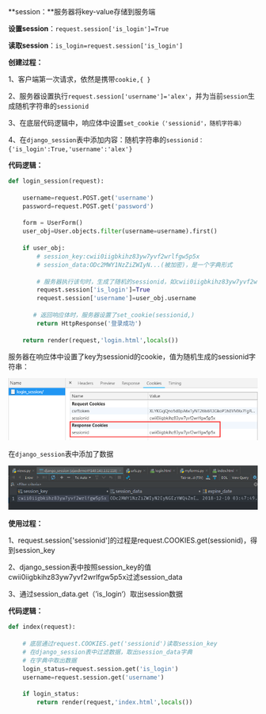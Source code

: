 **session：**服务器将key-value存储到服务端



**设置session**：`request.session['is_login']=True`

**读取session**：`is_login=request.session['is_login']`



**创建过程：**

1、客户端第一次请求，依然是携带`cookie,{ }`

2、服务器设置执行`request.session['username']='alex'`，并为当前`session`生成随机字符串的`sessionid`

3、在底层代码逻辑中，响应体中设置`set_cookie（'sessionid'，随机字符串）`

4、在`django_session`表中添加内容：随机字符串的`sessionid：{'is_login':True,'username':'alex'}`

**代码逻辑：**

```python
def login_session(request):

    username=request.POST.get('username')
    password=request.POST.get('password')

    form = UserForm()
    user_obj=User.objects.filter(username=username).first()

    if user_obj:
        # session_key:cwii0iigbkihz83yw7yvf2wrlfgw5p5x
        # session_data:ODc2MWY1NzZiZWIyN...(被加密)，是一个字典形式
        
        # 服务器执行该句时，生成了随机的sessionid，如cwii0iigbkihz83yw7yvf2wrlfgw5p5x，并执行response.set_cookie('sessionid',随机字符串)
        request.session['is_login']=True
        request.session['username']=user_obj.username
        
	   # 返回响应体时，服务器设置了set_cookie(sessionid,)		
        return HttpResponse('登录成功')

    return render(request,'login.html',locals())
```



服务器在响应体中设置了key为sessionid的cookie，值为随机生成的sessionid字符串：

![1543204627924](.\images\1543204627924.png)



在`django_session`表中添加了数据

![1543204705477](.\images\1543204705477.png)



**使用过程：**

1、request.session['sessionid']的过程是request.COOKIES.get(sessionid)，得到session_key

2、django_session表中按照session_key的值cwii0iigbkihz83yw7yvf2wrlfgw5p5x过滤session_data

3、通过session_data.get（’is_login‘）取出session数据

**代码逻辑：**

```python
def index(request):

    # 底层通过request.COOKIES.get('sessionid')读取session_key
    # 在django_session表中过滤数据，取出session_data字典
    # 在字典中取出数据
    login_status=request.session.get('is_login')
    username=request.session.get('username')

    if login_status:
        return render(request,'index.html',locals())
```

